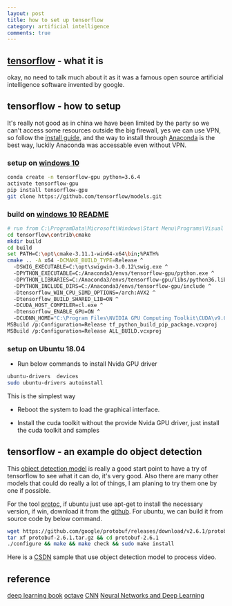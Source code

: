 ```yaml
---
layout: post
title: how to set up tensorflow
category: artificial intelligence
comments: true
---
```


## [tensorflow](https://github.com/tensorflow) - what it is

okay, no need to talk much about it as it was a famous open source artificial intelligence software invented by google.

## tensorflow - how to setup

It's really not good as in china we have been limited by the party so we can't access some resources outside the big firewall, yes we can use VPN, so follow the [install guide](http://wiki.jikexueyuan.com/project/tensorflow-zh/get_started/os_setup.html), and the way to install through [Anaconda](https://www.anaconda.com/) is the best way, luckily Anaconda was accessable even without VPN.

### setup on [windows 10](http://blog.nitishmutha.com/tensorflow/2017/01/22/TensorFlow-with-gpu-for-windows.html)

```sh
conda create -n tensorflow-gpu python=3.6.4
activate tensorflow-gpu
pip install tensorflow-gpu
git clone https://github.com/tensorflow/models.git
```

### build on [windows 10](https://medium.com/@vina.wt.chang/build-tensorflow-from-source-with-cmake-on-windows-c47ffb8e1bf7) [README](https://github.com/tensorflow/tensorflow/blob/master/tensorflow/contrib/cmake/README.md)

```sh
# run from C:\ProgramData\Microsoft\Windows\Start Menu\Programs\Visual Studio 2017\Visual Studio Tools\VC x86_64 cmd
cd tensorflow\contrib\cmake
mkdir build
cd build
set PATH=C:\opt\cmake-3.11.1-win64-x64\bin;%PATH%
cmake .. -A x64 -DCMAKE_BUILD_TYPE=Release ^
  -DSWIG_EXECUTABLE=C:\opt\swigwin-3.0.12\swig.exe ^
  -DPYTHON_EXECUTABLE=C:/Anaconda3/envs/tensorflow-gpu/python.exe ^
  -DPYTHON_LIBRARIES=C:/Anaconda3/envs/tensorflow-gpu/libs/python36.lib ^
  -DPYTHON_INCLUDE_DIRS=C:/Anaconda3/envs/tensorflow-gpu/include ^
  -Dtensorflow_WIN_CPU_SIMD_OPTIONS=/arch:AVX2 ^
  -Dtensorflow_BUILD_SHARED_LIB=ON ^
  -DCUDA_HOST_COMPILER=cl.exe ^
  -Dtensorflow_ENABLE_GPU=ON ^
  -DCUDNN_HOME="C:\Program Files\NVIDIA GPU Computing Toolkit\CUDA\v9.0"
MSBuild /p:Configuration=Release tf_python_build_pip_package.vcxproj
MSBuild /p:Configuration=Release ALL_BUILD.vcxproj
```

### setup on Ubuntu 18.04

* Run below commands to install Nvida GPU driver

```sh
ubuntu-drivers  devices
sudo ubuntu-drivers autoinstall
```

This is the simplest way

* Reboot the system to load the graphical interface.

* Install the cuda toolkit without the provide Nvida GPU driver, just install the cuda toolkit and samples

## tensorflow - an example do object detection

This [object detection model](https://github.com/tensorflow/models/tree/master/research/object_detection) is really a good start point to have a try of tensorflow to see what it can do, it's very good. Also there are many other models that could do really a lot of things, I am planing to try them one by one if possible.

For the tool [protoc](https://github.com/google/protobuf), if ubuntu just use apt-get to install the necessary version, if win, download it from the [github](https://github.com/google/protobuf/releases/tag/v2.6.1). For ubuntu, we can build it from source code by below command.

```sh
wget https://github.com/google/protobuf/releases/download/v2.6.1/protobuf-2.6.1.tar.gz
tar xf protobuf-2.6.1.tar.gz && cd protobuf-2.6.1
./configure && make && make check && sudo make install
```

Here is a [CSDN](http://m.blog.csdn.net/xiaoxiao123jun/article/details/76605928) sample that use object detection model to process video.

## reference

[deep learning book](http://www.deeplearningbook.org/)
[octave](https://www.gnu.org/software/octave/)
[CNN](https://www.cnblogs.com/alexcai/p/5506806.html)
[Neural Networks and Deep Learning](http://neuralnetworksanddeeplearning.com/)


